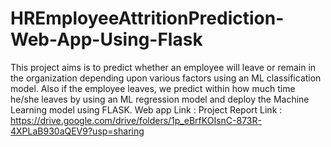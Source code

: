 # HREmployeeAttritionPrediction-Web-App-Using-Flask
This project aims is to predict whether an employee will leave or remain in the organization depending upon various factors using an ML classification model. Also if the employee leaves, we predict within how much time he/she leaves by using an ML regression model and deploy the Machine Learning model using FLASK.
Web app Link : 
Project Report Link : https://drive.google.com/drive/folders/1p_eBrfKOIsnC-873R-4XPLaB930aQEV9?usp=sharing
